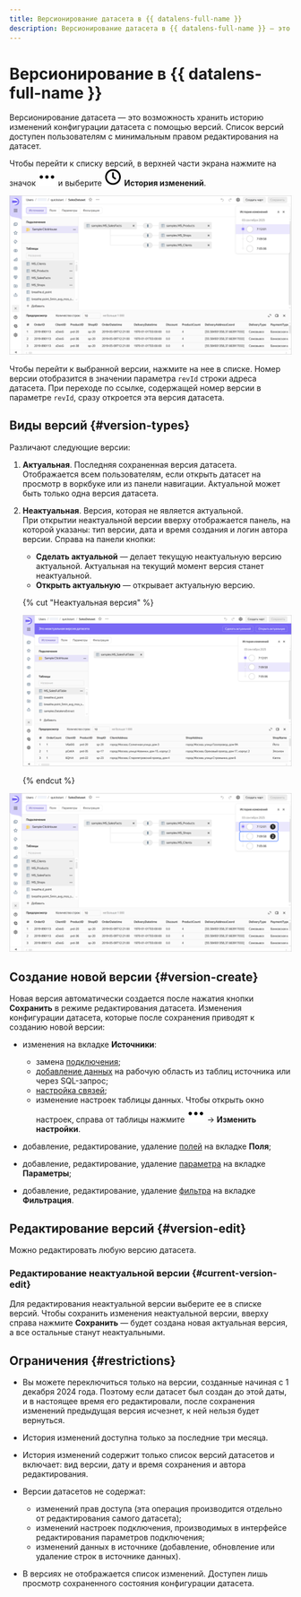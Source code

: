 ```yaml
---
title: Версионирование датасета в {{ datalens-full-name }}
description: Версионирование датасета в {{ datalens-full-name }} — это возможность хранить историю изменений конфигурации датасета с помощью версий. Список версий доступен пользователям с минимальным правом доступа {{ permission-write }} на датасет.
---
```


# Версионирование в {{ datalens-full-name }}

Версионирование датасета — это возможность хранить историю изменений конфигурации датасета с помощью версий. Список версий доступен пользователям с минимальным правом редактирования на датасет.

Чтобы перейти к списку версий, в верхней части экрана нажмите на значок ![image](../../_assets/console-icons/ellipsis.svg) и выберите ![image](../../_assets/console-icons/clock.svg) **История изменений**.

![image](../../_assets/datalens/concepts/dataset-version-list.png)

Чтобы перейти к выбранной версии, нажмите на нее в списке. Номер версии отобразится в значении параметра `revId` строки адреса датасета. При переходе по ссылке, содержащей номер версии в параметре `revId`, сразу откроется эта версия датасета.

## Виды версий {#version-types}

Различают следующие версии:

1. **Актуальная**. Последняя сохраненная версия датасета. Отображается всем пользователям, если открыть датасет на просмотр в воркбуке или из панели навигации. Актуальной может быть только одна версия датасета.
1. **Неактуальная**. Версия, которая не является актуальной.  
   При открытии неактуальной версии вверху отображается панель, на которой указаны: тип версии, дата и время создания и логин автора версии. Справа на панели кнопки:

   * **Сделать актуальной** — делает текущую неактуальную версию актуальной. Актуальная на текущий момент версия станет неактуальной.
   * **Открыть актуальную** — открывает актуальную версию.
   
   {% cut "Неактуальная версия" %}

   ![image](../../_assets/datalens/concepts/dataset-irrelevant-version.png)

   {% endcut %}

![image](../../_assets/datalens/concepts/dataset-version-types.png)

## Создание новой версии {#version-create}

Новая версия автоматически создается после нажатия кнопки **Сохранить** в режиме редактирования датасета. Изменения конфигурации датасета, которые после сохранения приводят к созданию новой версии:

* изменения на вкладке **Источники**:

  * замена [подключения](../concepts/connection.md);
  * [добавление данных](../dataset/create-dataset.md#add-data) на рабочую область из таблиц источника или через SQL-запрос;
  * [настройка связей](../dataset/create-dataset.md#links);
  * изменение настроек таблицы данных. Чтобы открыть окно настроек, справа от таблицы нажмите ![image](../../_assets/console-icons/ellipsis.svg) → **Изменить настройки**.

* добавление, редактирование, удаление [полей](../dataset/create-dataset.md#field-operations) на вкладке **Поля**;
* добавление, редактирование, удаление [параметра](../dataset/create-dataset.md#add-parameters) на вкладке **Параметры**;
* добавление, редактирование, удаление [фильтра](../dataset/create-dataset.md#add-filters) на вкладке **Фильтрация**.

## Редактирование версий {#version-edit}

Можно редактировать любую версию датасета.

### Редактирование неактуальной версии {#current-version-edit}

Для редактирования неактуальной версии выберите ее в списке версий. Чтобы сохранить изменения неактуальной версии, вверху справа нажмите **Сохранить** — будет создана новая актуальная версия, а все остальные станут неактуальными.

## Ограничения {#restrictions}

* Вы можете переключиться только на версии, созданные начиная с 1 декабря 2024 года. Поэтому если датасет был создан до этой даты, и в настоящее время его редактировали, после сохранения изменений предыдущая версия исчезнет, к ней нельзя будет вернуться.
* История изменений доступна только за последние три месяца.
* История изменений содержит только список версий датасетов и включает: вид версии, дату и время сохранения и автора редактирования.
* Версии датасетов не содержат:

  * изменений прав доступа (эта операция производится отдельно от редактирования самого датасета);
  * изменений настроек подключения, производимых в интерфейсе редактирования параметров подключения;
  * изменений данных в источнике (добавление, обновление или удаление строк в источнике данных).

* В версиях не отображается список изменений. Доступен лишь просмотр сохраненного состояния конфигурации датасета.
